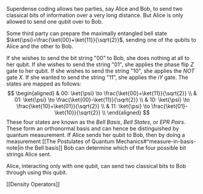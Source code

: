 Superdense coding allows two parties, say Alice and Bob, to send two classical bits of information over a very long distance. But Alice is only allowed to send one qubit over to Bob.

Some third party can prepare the maximally entangled bell state $\ket{\psi}=\frac{\ket{00}+\ket{11}}{\sqrt{2}}$, sending one of the qubits to Alice and the other to Bob. 

If she wishes to send the bit string "00" to Bob, she does nothing at all to her qubit. If she wishes to send the string "01", she applies the phase flip $Z$ gate to her qubit. If she wishes to send the string "10", she applies the $NOT$ gate $X$. If she wanted to send the string "11", she applies the $iY$ gate. The states are mapped as follows:
$$
\begin{aligned}
& 00: \ket{\psi} \to \frac{\ket{00}+\ket{11}}{\sqrt{2}} \\
& 01: \ket{\psi} \to \frac{\ket{00}-\ket{11}}{\sqrt{2}} \\
& 10: \ket{\psi} \to \frac{\ket{10}+\ket{01}}{\sqrt{2}} \\
& 11: \ket{\psi} \to \frac{\ket{01}-\ket{10}}{\sqrt{2}} \\
\end{aligned}
$$
These four states are known as the *Bell Basis*, *Bell States*, or *EPR Pairs*. These form an orthonormal basis and can hence be distinguished by quantum measurement. If Alice sends her qubit to Bob, then by doing a measurement [[The Postulates of Quantum Mechanics#^measure-in-basis-note|in the Bell basis]] Bob can determine which of the four possible bit strings Alice sent.

Alice, interacting only with one qubit, can send two classical bits to Bob through using this qubit.

[[Density Operators]]